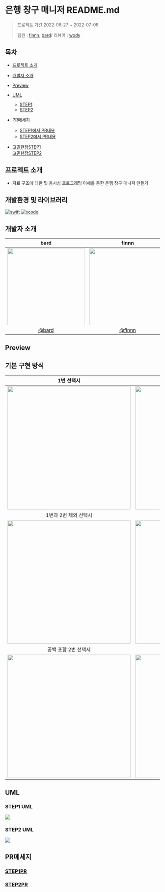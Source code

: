 # 은행 창구 매니저 README.md
>프로젝트 기간 2022-06-27 ~ 2022-07-08
>
>팀원 : [finnn](https://github.com/finnn1), [bard](https://github.com/bar-d)/ 리뷰어 : [wody](https://github.com/Wody95)
## 목차

- [프로젝트 소개](#프로젝트-소개)  
- [개발자 소개](#개발자-소개)  
- [Preview](#Preview)  
- [UML](#UML)  
    - [STEP1](#STEP1-UML)
    - [STEP2](#STEP2-UML)
- [PR메세지](#PR메세지)  
    - [STEP1에서 PR내용](#STEP1PR)
    - [STEP2에서 PR내용](#STEP2PR)

- [고민한점STEP1](https://github.com/finnn1/ios-bank-manager/blob/step1/docs/은행%20창구%20매니저%20STEP1.md)  
[고민한점STEP2]()
## 프로젝트 소개
- 자료 구조에 대한 및 동시성 프로그래밍 이해를 통한 은행 창구 매니저 만들기

## 개발환경 및 라이브러리
[![swift](https://img.shields.io/badge/swift-5.6-orange)]() [![xcode](https://img.shields.io/badge/Xcode-13.3-blue)]()  

## 개발자 소개
|bard|finnn|
|:---:|:---:|
|<img src="https://i.imgur.com/k9hX1UH.png" width="250" height="250">|<img src="https://i.imgur.com/5EQ0KJy.png" width="250" height="250">|
|[@bard](https://github.com/bar-d)|[@finnn](https://github.com/finnn1)|

## Preview

## 기본 구현 방식

|1번 선택시|2번 선택시|  
|:---:|:---:|  
|<img src="https://i.imgur.com/TSJe3Hx.gif" width="400"/>|<img src="https://i.imgur.com/65bLnvu.gif" width="400"/>|  
|1번과 2번 제외 선택시|공백 포함 1번 선택시|  
|<img src="https://i.imgur.com/kEMIcrx.gif" width="400"/>|<img src="https://i.imgur.com/2XTymbY.gif" width="400"/>|  
|공백 포함 2번 선택시||   
|<img src="https://i.imgur.com/587OSQh.gif" width="400"/>|<img src="" width="400"/>|  


## UML
### STEP1 UML
![](https://i.imgur.com/EImy7FS.png)  

### STEP2 UML
![](https://i.imgur.com/p0mq05k.png)  





## PR메세지
### [STEP1PR](https://github.com/yagom-academy/ios-bank-manager/pull/186)
### [STEP2PR]()



